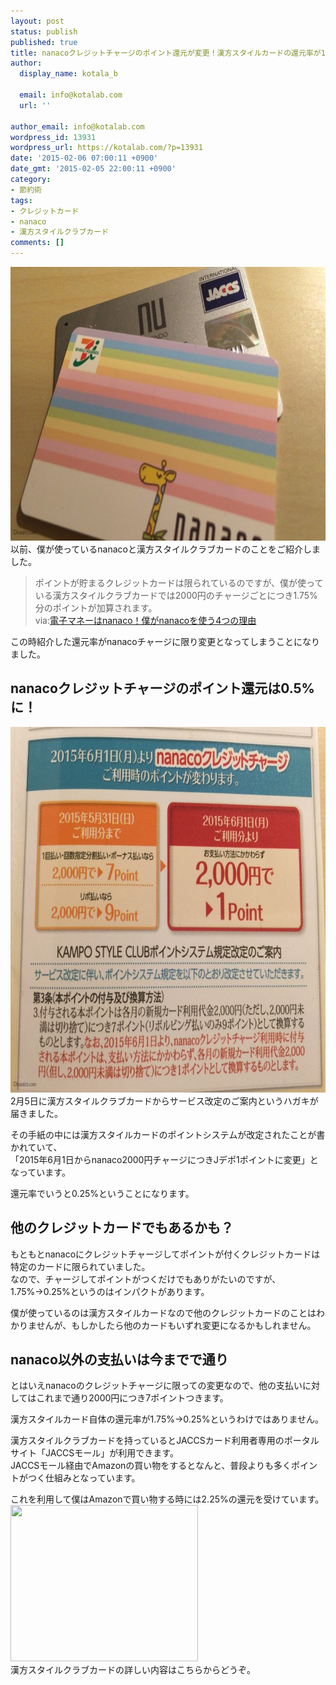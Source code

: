 ```yaml
---
layout: post
status: publish
published: true
title: nanacoクレジットチャージのポイント還元が変更！漢方スタイルカードの還元率が1.75%&rarr;0.25%に改悪！
author:
  display_name: kotala_b

  email: info@kotalab.com
  url: ''

author_email: info@kotalab.com
wordpress_id: 13931
wordpress_url: https://kotalab.com/?p=13931
date: '2015-02-06 07:00:11 +0900'
date_gmt: '2015-02-05 22:00:11 +0900'
category:
- 節約術
tags:
- クレジットカード
- nanaco
- 漢方スタイルクラブカード
comments: []
---
```

<p><img src="/wp-content/uploads/2015/02/kanpostyle-change-pointsystem_20150226_01-780x438.jpg" alt="kanpostyle-change-pointsystem_20150226_01" width="780" height="438" class="aligncenter size-large wp-image-13935" /><br />
以前、僕が使っているnanacoと漢方スタイルクラブカードのことをご紹介しました。</p>
<blockquote><p>ポイントが貯まるクレジットカードは限られているのですが、僕が使っている漢方スタイルクラブカードでは2000円のチャージごとにつき1.75%分のポイントが加算されます。<br />
via:<a href="/use-nanaco-4-reason" target="_blank">電子マネーはnanaco！僕がnanacoを使う4つの理由</a><a href="https://b.hatena.ne.jp/entry/https://kotalab.com/use-nanaco-4-reason" target="_blank"><img border="0" src="https://b.hatena.ne.jp/entry/image/https://kotalab.com/use-nanaco-4-reason" alt="" /></a>
</p></blockquote>
<p>この時紹介した還元率がnanacoチャージに限り変更となってしまうことになりました。<br />
</p>
<!--more-->
<h2>nanacoクレジットチャージのポイント還元は0.5%に！</h2>
<p><img src="/wp-content/uploads/2015/02/kanpostyle-change-pointsystem_20150226_02-780x585.jpg" alt="kanpostyle-change-pointsystem_20150226_02" width="780" height="585" class="aligncenter size-large wp-image-13934" /><br />
2月5日に漢方スタイルクラブカードからサービス改定のご案内というハガキが届きました。</p>
<p>その手紙の中には漢方スタイルカードのポイントシステムが改定されたことが書かれていて、<br />
「<span class="bred">2015年6月1日からnanaco2000円チャージにつきJデポ1ポイントに変更</span>」となっています。</p>
<p><span class="b">還元率でいうと0.25%</span>ということになります。</p>
<h2>他のクレジットカードでもあるかも？</h2>
<p>もともとnanacoにクレジットチャージしてポイントが付くクレジットカードは特定のカードに限られていました。<br />
なので、チャージしてポイントがつくだけでもありがたいのですが、1.75%&rarr;0.25%というのはインパクトがあります。</p>
<p>僕が使っているのは漢方スタイルカードなので他のクレジットカードのことはわかりませんが、もしかしたら他のカードもいずれ変更になるかもしれません。</p>
<h2>nanaco以外の支払いは今までで通り</h2>
<p>とはいえnanacoのクレジットチャージに限っての変更なので、他の支払いに対してはこれまで通り2000円につき7ポイントつきます。</p>
<p><span class="b">漢方スタイルカード自体の還元率が1.75%&rarr;0.25%というわけではありません。</span></p>
<p>漢方スタイルクラブカードを持っているとJACCSカード利用者専用のポータルサイト「JACCSモール」が利用できます。<br />
JACCSモール経由でAmazonの買い物をするとなんと、普段よりも多くポイントがつく仕組みとなっています。</p>
<p><span class="b">これを利用して僕はAmazonで買い物する時には2.25%の還元を受けています。</span><br />
<a href="http://click.j-a-net.jp/1534705/493895/" target="_blank"><img src="http://image.j-a-net.jp/1534705/493895/" width="300" height="250"  border="0"></a><br />
漢方スタイルクラブカードの詳しい内容はこちらからどうぞ。</p>
